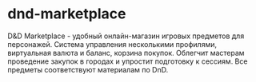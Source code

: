 # dnd-marketplace
D&amp;D Marketplace - удобный онлайн-магазин игровых предметов для персонажей. Система управления несколькими профилями, виртуальная валюта и баланс, корзина покупок. Облегчит мастерам проведение закупок в городах и упростит подготовку к сессиям. Все предметы соответствуют материалам по DnD.
